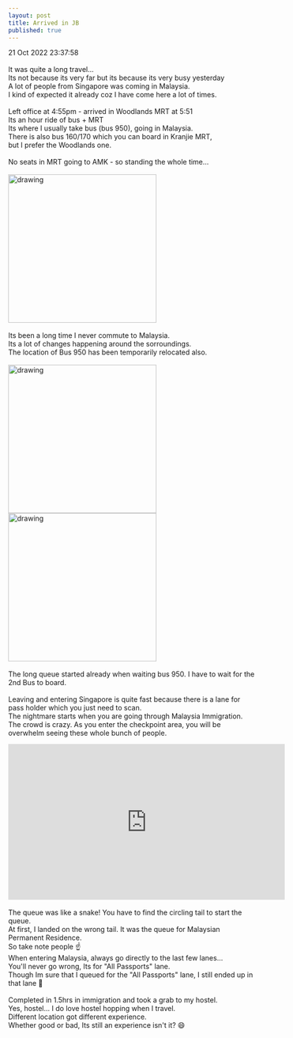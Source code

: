 ```yaml
---
layout: post
title: Arrived in JB
published: true
---
```

21 Oct 2022 23:37:58
<br>
<br>
It was quite a long travel...
<br>
Its not because its very far but its because its very busy yesterday
<br>
A lot of people from Singapore was coming in Malaysia.
<br>
I kind of expected it already coz I have come here a lot of times.
<br>
<br>
Left office at 4:55pm - arrived in Woodlands MRT at 5:51
<br>
Its an hour ride of bus + MRT
<br>
Its where I usually take bus (bus 950), going in Malaysia.
<br>
There is also bus 160/170 which you can board in Kranjie MRT,
<br>
but I prefer the Woodlands one.
<br>
<br>
No seats in MRT going to AMK - so standing the whole time...
<br>
<br>
<img src="https://drive.google.com/uc?export=view&id=1xwof-W534TyoxT-LckHLQJmO-sAJ8FTy" alt="drawing" width="300"/>
<br>
<br>
Its been a long time I never commute to Malaysia.
<br>
Its a lot of changes happening around the sorroundings.
<br>
The location of Bus 950 has been temporarily relocated also.
<br>
<br>
<img src="https://drive.google.com/uc?export=view&id=1LHbDwufbMVlxkQMFFvN8ycgt58pV6EK3" alt="drawing" width="300"/> <img src="https://drive.google.com/uc?export=view&id=1vG8dp8zeVlDJMhQr8KbxfgNp5PZSHANG" alt="drawing" width="300"/>
<br>
<br>
The long queue started already when waiting bus 950. I have to wait for the 2nd Bus to board.
<br>
<br>
Leaving and entering Singapore is quite fast because there is a lane for pass holder which you just need to scan.
<br>
The nightmare starts when you are going through Malaysia Immigration.
<br>
The crowd is crazy. As you enter the checkpoint area, you will be overwhelm seeing these whole bunch of people.
<br>
<iframe width="560" height="315"
src="https://www.youtube.com/embed/zPjYod-aTc0" 
frameborder="0" 
allow="accelerometer; autoplay; encrypted-media; gyroscope; picture-in-picture" 
allowfullscreen></iframe>
<br>
<br>
The queue was like a snake! You have to find the circling tail to start the queue.
<br>
At first, I landed on the wrong tail. It was the queue for Malaysian Permanent Residence. 
<br>
So take note people ☝️
<br>
When entering Malaysia, always go directly to the last few lanes...
<br>
You'll never go wrong, Its for "All Passports" lane.
<br>
Though Im sure that I queued for the "All Passports" lane, I still ended up in that lane 🤔
<br>
<br>
Completed in 1.5hrs in immigration and took a grab to my hostel.
<br>
Yes, hostel... I do love hostel hopping when I travel.
<br>
Different location got different experience.
<br>
Whether good or bad, Its still an experience isn't it? 😄



